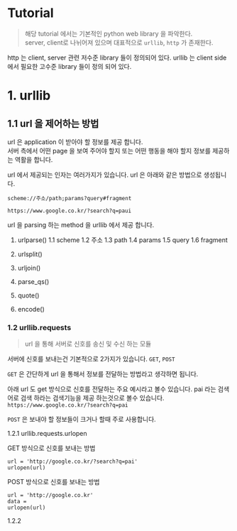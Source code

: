 # Tutorial
> 해당 tutorial 에서는 기본적인 python web library 을 파악한다. <br>
> server, client로 나뉘어져 있으며 대표적으로 `urllib`, `http` 가 존재한다. 

http 는 client, server 관련 저수준 library 들이 정의되어 있다.
urllib 는 client side 에서 필요한 고수준 library 들이 정의 되어 있다. 


# 1. urllib
## 1.1 url 을 제어하는 방법 
url 은 application 이 받아야 할 정보를 제공 합니다.   
서버 측에서 어떤 page 을 보여 주어야 할지 또는 어떤 행동을 해야 할지 정보를 제공하는 역활을 합니다.

url 에서 제공되는 인자는 여러가지가 있습니다. 
url 은 아래와 같은 방법으로 생성됩니다.

```shell script
scheme://주소/path;params?query#fragment

https://www.google.co.kr/?search?q=paui
``` 



url 을 parsing 하는 method 을 urllib 에서 제공 합니다. 

1. urlparse()
 1.1 scheme
 1.2 주소
 1.3 path
 1.4 params
 1.5 query
 1.6 fragment
 
2. urlsplit()
3. urljoin()
4. parse_qs()
5. quote()
6. encode() 


### 1.2 urllib.requests 
> url 을 통해 서버로 신호를 송신 및 수신 하는 모듈 

서버에 신호를 보내는건 기본적으로 2가지가 있습니다. 
`GET`, `POST`

`GET` 은 간단하게 url 을 통해서 정보를 전달하는 방법라고 생각하면 됩니다. 

아래 url 도 get 방식으로 신호를 전달하는 주요 예시라고 볼수 있습니다. 
pai 라는 검색어로 검색 하라는 검색기능을 제공 하는것으로 볼수 있습니다. 
```https://www.google.co.kr/?search?q=pai```
 
`POST` 은 보내야 할 정보들이 크거나 할때 주로 사용합니다. 


1.2.1 urllib.requests.urlopen

GET 방식으로 신호를 보내는 방법
```shell script
url = 'http://google.co.kr/?search?q=pai'
urlopen(url)
```

POST 방식으로 신호를 보내는 방법
```shell script
url = 'http://google.co.kr'
data = 
urlopen(url)
```

1.2.2    




